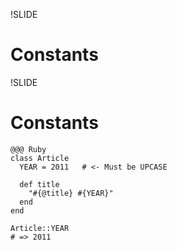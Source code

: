 !SLIDE
# Constants


!SLIDE
# Constants

    @@@ Ruby
    class Article
      YEAR = 2011   # <- Must be UPCASE
      
      def title
        "#{@title} #{YEAR}"
      end
    end
    
    Article::YEAR
    # => 2011

